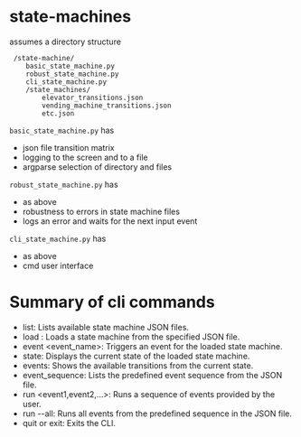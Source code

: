 # state-machines

assumes a directory structure
```
 /state-machine/
    basic_state_machine.py
    robust_state_machine.py
    cli_state_machine.py
    /state_machines/
        elevator_transitions.json
        vending_machine_transitions.json
        etc.json
```

`basic_state_machine.py` has
* json file transition matrix
* logging to the screen and to a file
* argparse selection of directory and files

`robust_state_machine.py` has
* as above
* robustness to errors in state machine files
* logs an error and waits for the next input event

`cli_state_machine.py` has
* as above
* cmd user interface

# Summary of cli commands 
* list: Lists available state machine JSON files.
* load <filename>: Loads a state machine from the specified JSON file.
* event <event_name>: Triggers an event for the loaded state machine.
* state: Displays the current state of the loaded state machine.
* events: Shows the available transitions from the current state.
* event_sequence: Lists the predefined event sequence from the JSON file.
* run <event1,event2,...>: Runs a sequence of events provided by the user.
* run --all: Runs all events from the predefined sequence in the JSON file.
* quit or exit: Exits the CLI.
